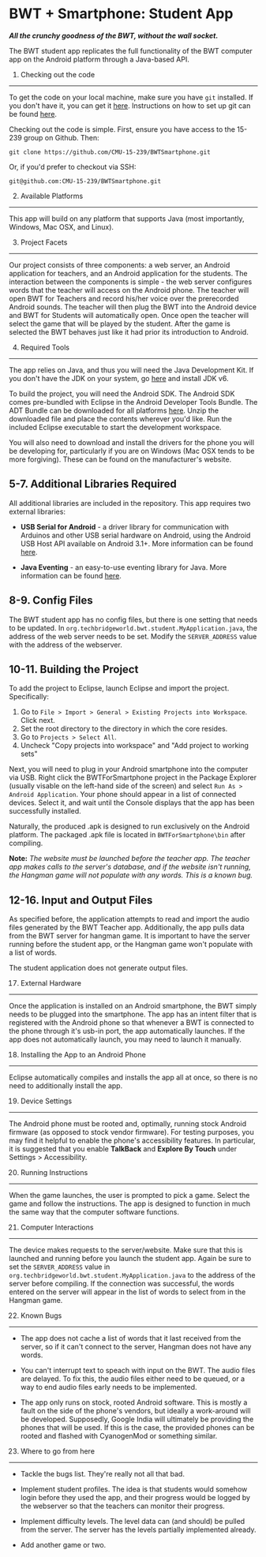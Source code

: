 BWT + Smartphone: Student App
===============================================================================
***All the crunchy goodness of the BWT, without the wall socket.***  


The BWT student app replicates the full functionality of the BWT computer app on the Android platform through a Java-based API.



1. Checking out the code
-------------------------------------------------------------------------------

To get the code on your local machine, make sure you have ```git``` installed. If you don't have it, you can get it [here](http://git-scm.com/). Instructions on how to set up git can be found [here](https://help.github.com/articles/set-up-git).

Checking out the code is simple. First, ensure you have access to the 15-239 group on Github. Then:  

    git clone https://github.com/CMU-15-239/BWTSmartphone.git

Or, if you'd prefer to checkout via SSH:

    git@github.com:CMU-15-239/BWTSmartphone.git



2. Available Platforms
-------------------------------------------------------------------------------

This app will build on any platform that supports Java (most importantly, Windows, Mac OSX, and Linux). 


3. Project Facets
-------------------------------------------------------------------------------

Our project consists of three components: a web server, an Android application for teachers, and an Android application for the students. The interaction between the components is simple - the web server configures words that the teacher will access on the Android phone. The teacher will open BWT for Teachers and record his/her voice over the prerecorded Android sounds. The teacher will then plug the BWT into the Android device and BWT for Students will automatically open. Once open the teacher will select the game that will be played by the student. After the game is selected the BWT behaves just like it had prior its introduction to Android. 


4. Required Tools
-------------------------------------------------------------------------------

The app relies on Java, and thus you will need the Java Development Kit. If you don't have the JDK on your system, go [here](http://www.oracle.com/technetwork/java/javase/downloads/index.html) and install JDK v6.

To build the project, you will need the Android SDK. The Android SDK comes pre-bundled with Eclipse in the Android Developer Tools Bundle. The ADT Bundle can be downloaded for all platforms [here](http://developer.android.com/sdk/index.html). Unzip the downloaded file and place the contents wherever you'd like. Run the included Eclipse executable to start the development workspace.

You will also need to download and install the drivers for the phone you will be developing for, particularly if you are on Windows (Mac OSX tends to be more forgiving). These can be found on the manufacturer's website. 


5-7. Additional Libraries Required
-------------------------------------------------------------------------------

All additional libraries are included in the repository. This app requires two external libraries: 

 - **USB Serial for Android** - a driver library for communication with 
    Arduinos and other USB serial hardware on Android, using the Android USB 
    Host API available on Android 3.1+. More information can be found 
    [here](https://code.google.com/p/usb-serial-for-android/).
 
 - **Java Eventing** - an easy-to-use eventing library for Java. More   
    information can be found [here](https://code.google.com/p/javaeventing/). 


8-9. Config Files
-------------------------------------------------------------------------------

The BWT student app has no config files, but there is one setting that needs to be updated. In ```org.techbridgeworld.bwt.student.MyApplication.java```, the address of the web server needs to be set. Modify the ```SERVER_ADDRESS``` value with the address of the webserver. 


10-11. Building the Project
-------------------------------------------------------------------------------

To add the project to Eclipse, launch Eclipse and import the project. Specifically:

1. Go to ```File > Import > General > Existing Projects into Workspace```. 
   Click next.
2. Set the root directory to the directory in which the core resides.
3. Go to ```Projects > Select All```.
4. Uncheck "Copy projects into workspace" and "Add project to working sets"

Next, you will need to plug in your Android smartphone into the computer via USB. Right click the BWTForSmartphone project in the Package Explorer (usually visable on the left-hand side of the screen) and select ```Run As > Android Application```. Your phone should appear in a list of connected devices. Select it, and wait until the Console displays that the app has been successfully installed. 

Naturally, the produced .apk is designed to run exclusively on the Android platform. The packaged .apk file is located in ```BWTForSmartphone\bin``` after compiling.

**Note:** *The website must be launched before the teacher app. The teacher app makes calls to the server's database, and if the website isn't running, the Hangman game will not populate with any words. This is a known bug.*


12-16. Input and Output Files
-------------------------------------------------------------------------------

As specified before, the application attempts to read and import the audio files generated by the BWT Teacher app. Additionally, the app pulls data from the BWT server for hangman game. It is important to have the server running before the student app, or the Hangman game won't populate with a list of words.

The student application does not generate output files. 


17. External Hardware
-------------------------------------------------------------------------------

Once the application is installed on an Android smartphone, the BWT simply needs to be plugged into the smartphone. The app has an intent filter that is registered with the Android phone so that whenever a BWT is connected to the phone through it's usb-in port, the app automatically launches. If the app does not automatically launch, you may need to launch it manually.


18. Installing the App to an Android Phone
-------------------------------------------------------------------------------

Eclipse automatically compiles and installs the app all at once, so there is no need to additionally install the app. 


19. Device Settings
-------------------------------------------------------------------------------

The Android phone must be rooted and, optimally, running stock Android firmware (as opposed to stock vendor firmware). For testing purposes, you may find it helpful to enable the phone's accessibility features. In particular, it is suggested that you enable **TalkBack** and **Explore By Touch** under Settings > Accessibility.


20. Running Instructions
-------------------------------------------------------------------------------

When the game launches, the user is prompted to pick a game. Select the game and follow the instructions. The app is designed to function in much the same way that the computer software functions.


21. Computer Interactions
-------------------------------------------------------------------------------

The device makes requests to the server/website. Make sure that this is launched and running before you launch the student app. Again be sure to set the ```SERVER_ADDRESS``` value in ```org.techbridgeworld.bwt.student.MyApplication.java``` to the address of the server before compiling. If the connection was successful, the words entered on the server will appear in the list of words to select from in the Hangman game.


22. Known Bugs
-------------------------------------------------------------------------------

 - The app does not cache a list of words that it last received from the server, so if it can't connect to the server, Hangman does not have any words.

 - You can't interrupt text to speach with input on the BWT. The audio files are delayed. To fix this, the audio files either need to be queued, or a way to end audio files early needs to be implemented. 

 - The app only runs on stock, rooted Android software. This is mostly a fault on the side of the phone's vendors, but ideally a work-around will be developed. Supposedly, Google India will ultimately be providing the phones that will be used. If this is the case, the provided phones can be rooted and flashed with CyanogenMod or something similar. 


23. Where to go from here
-------------------------------------------------------------------------------

 - Tackle the bugs list. They're really not all that bad.

 - Implement student profiles. The idea is that students would somehow login before they used the app, and their progress would be logged by the webserver so that the teachers can monitor their progress.

 - Implement difficulty levels. The level data can (and should) be pulled from the server. The server has the levels partially implemented already.
 
 - Add another game or two.
